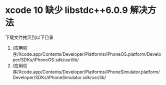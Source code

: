 # xcode 10 缺少 libstdc++6.0.9 解决方法
下载文件拷贝到以下目录
1. /应用程序/Xcode.app/Contents/Developer/Platforms/iPhoneOS.platform/Developer/SDKs/iPhoneOS.sdk/usr/lib/
2. /应用程序/Xcode.app/Contents/Developer/Platforms/iPhoneSimulator.platform/Developer/SDKs/iPhoneSimulator.sdk/usr/lib/
